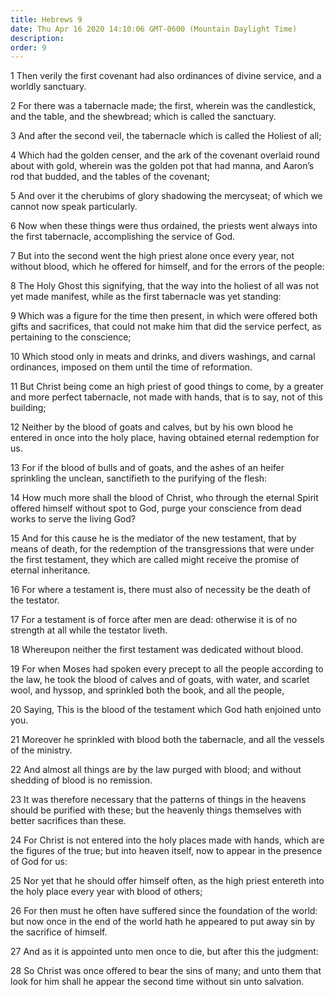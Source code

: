 ```yaml
---
title: Hebrews 9
date: Thu Apr 16 2020 14:10:06 GMT-0600 (Mountain Daylight Time)
description: 
order: 9
---
```


<p>
  1 Then verily the first covenant had also ordinances of divine service, and a
  worldly sanctuary.
</p>
<p>
  2 For there was a tabernacle made; the first, wherein was the candlestick, and
  the table, and the shewbread; which is called the sanctuary.
</p>
<p>
  3 And after the second veil, the tabernacle which is called the Holiest of
  all;
</p>
<p>
  4 Which had the golden censer, and the ark of the covenant overlaid round
  about with gold, wherein was the golden pot that had manna, and Aaron&#x2019;s
  rod that budded, and the tables of the covenant;
</p>
<p>
  5 And over it the cherubims of glory shadowing the mercyseat; of which we
  cannot now speak particularly.
</p>
<p>
  6 Now when these things were thus ordained, the priests went always into the
  first tabernacle, accomplishing the service of God.
</p>
<p>
  7 But into the second went the high priest alone once every year, not without
  blood, which he offered for himself, and for the errors of the people:
</p>
<p>
  8 The Holy Ghost this signifying, that the way into the holiest of all was not
  yet made manifest, while as the first tabernacle was yet standing:
</p>
<p>
  9 Which was a figure for the time then present, in which were offered both
  gifts and sacrifices, that could not make him that did the service perfect, as
  pertaining to the conscience;
</p>
<p>
  10 Which stood only in meats and drinks, and divers washings, and carnal
  ordinances, imposed on them until the time of reformation.
</p>
<p>
  11 But Christ being come an high priest of good things to come, by a greater
  and more perfect tabernacle, not made with hands, that is to say, not of this
  building;
</p>
<p>
  12 Neither by the blood of goats and calves, but by his own blood he entered
  in once into the holy place, having obtained eternal redemption for us.
</p>
<p>
  13 For if the blood of bulls and of goats, and the ashes of an heifer
  sprinkling the unclean, sanctifieth to the purifying of the flesh:
</p>
<p>
  14 How much more shall the blood of Christ, who through the eternal Spirit
  offered himself without spot to God, purge your conscience from dead works to
  serve the living God?
</p>
<p>
  15 And for this cause he is the mediator of the new testament, that by means
  of death, for the redemption of the transgressions that were under the first
  testament, they which are called might receive the promise of eternal
  inheritance.
</p>
<p>
  16 For where a testament is, there must also of necessity be the death of the
  testator.
</p>
<p>
  17 For a testament is of force after men are dead: otherwise it is of no
  strength at all while the testator liveth.
</p>
<p>18 Whereupon neither the first testament was dedicated without blood.</p>
<p>
  19 For when Moses had spoken every precept to all the people according to the
  law, he took the blood of calves and of goats, with water, and scarlet wool,
  and hyssop, and sprinkled both the book, and all the people,
</p>
<p>
  20 Saying, This is the blood of the testament which God hath enjoined unto
  you.
</p>
<p>
  21 Moreover he sprinkled with blood both the tabernacle, and all the vessels
  of the ministry.
</p>
<p>
  22 And almost all things are by the law purged with blood; and without
  shedding of blood is no remission.
</p>
<p>
  23 It was therefore necessary that the patterns of things in the heavens
  should be purified with these; but the heavenly things themselves with better
  sacrifices than these.
</p>
<p>
  24 For Christ is not entered into the holy places made with hands, which are
  the figures of the true; but into heaven itself, now to appear in the presence
  of God for us:
</p>
<p>
  25 Nor yet that he should offer himself often, as the high priest entereth
  into the holy place every year with blood of others;
</p>
<p>
  26 For then must he often have suffered since the foundation of the world: but
  now once in the end of the world hath he appeared to put away sin by the
  sacrifice of himself.
</p>
<p>
  27 And as it is appointed unto men once to die, but after this the judgment:
</p>
<p>
  28 So Christ was once offered to bear the sins of many; and unto them that
  look for him shall he appear the second time without sin unto salvation.
</p>
